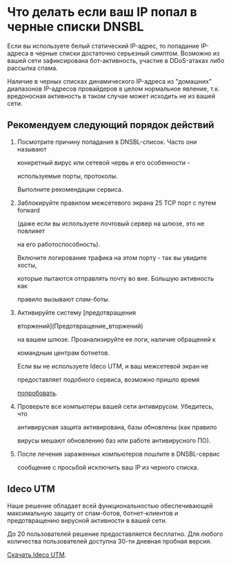 # Что делать если ваш IP попал в черные списки DNSBL

Если вы используете белый статический IP-адрес, то попадание IP-адреса в черные списки достаточно серьезный симптом. Возможно из вашей сети зафиксирована бот-активность, участие в DDoS-атаках либо рассылка спама.

Наличие в черных списках динамического IP-адреса из "домашних" диапазонов IP-адресов провайдеров в целом нормальное явление, т.к. вредоносная активность в таком случае может исходить не из вашей сети.

## Рекомендуем следующий порядок действий

1. Посмотрите причину попадания в DNSBL-список. Часто они называют

   конкретный вирус или сетевой червь и его особенности -

   используемые порты, протоколы.  

   Выполните рекомендации сервиса.

2. Заблокируйте правилом межсетевого экрана 25 TCP порт с путем forward

   \(даже если вы используете почтовый сервер на шлюзе, это не повлияет

   на его работоспособность\).  

   Включите логирование трафика на этом порту - так вы увидите хосты,

   которые пытаются отправлять почту во вне. Большую активность как

   правило вызывают спам-боты.

3. Активируйте систему \[предотвращения

   вторжений\]\(Предотвращение\_вторжений\)

   на вашем шлюзе. Проанализируйте ее логи, наличие обращений к

   командным центрам ботнетов.  

   Если вы не используете Ideco UTM, и ваш межсетевой экран не

   предоставляет подобного сервиса, возможно пришло время

   [попробовать](https://my.ideco.ru/utm/download/).

4. Проверьте все компьютеры вашей сети антивирусом. Убедитесь, что

   антивирусная защита активирована, базы обновлены \(как правило

   вирусы мешают обновлению баз или работе антивирусного ПО\).

5. После лечения зараженных компьютеров пошлите в DNSBL-сервис

   сообщение с просьбой исключить ваш IP из черного списка.

## Ideco UTM

Наше решение обладает всей функциональностью обеспечивающей максимальную защиту от спам-ботов, ботнет-клиентов и предотвращению вирусной активности в вашей сети.

До 20 пользователей решение предоставляется бесплатно. Для любого количества пользователей доступна 30-ти дневная пробная версия.

[Скачать Ideco UTM](https://my.ideco.ru/utm/download/).

